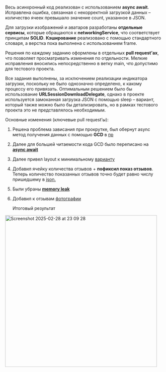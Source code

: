 Весь асинхронный код реализован с использованием **async await**. Исправлена ошибка, связанная с некорректной загрузкой данных – количество ячеек превышало значение count, указанное в JSON.

Для загрузки изображений и аватаров разработаны **отдельные сервисы**, которые обращаются к **networkingService**, что соответствует принципам **SOLID**. **Кэширование** реализовано с помощью стандартного словаря, а верстка пока выполнена с использованием frame.

Решения по каждому заданию оформлены в отдельных **pull request’ах**, что позволяет просматривать изменения по отдельности. Мелкие исправления вносились непосредственно в ветку main, что допустимо для тестового проекта.

Все задания выполнены, за исключением реализации индикатора загрузки, поскольку не было однозначно определено, к какому процессу его привязать. Оптимальным решением было бы использование **URLSessionDownloadDelegate**, однако в проекте используется замоканная загрузка JSON с помощью sleep – вариант, который также можно было бы детализировать, но в рамках тестового проекта это не представлялось необходимым.

Основные изменения (ключевые pull request’ы):
1) Решена проблема зависания при прокрутке, был обернут async  метод получения данных  с помощью **GCD** в [пр](https://github.com/Drozdnik/Reviews-Test/pull/2)
2) Далее для большей читаемости кода GCD было переписано на [**async await**](https://github.com/Drozdnik/Reviews-Test/pull/3)
3) Далее привел layout к минимальному [варианту](https://github.com/Drozdnik/Reviews-Test/pull/5)
4) Добавил ячейку количества отзывов + **пофиксил показ отзывов**. Теперь количество показанных отзывов точно будет равно числу пришедшему в [json.](https://github.com/Drozdnik/Reviews-Test/pull/9)
5) Были убраны [**memory leak**](https://github.com/Drozdnik/Reviews-Test/pull/15)
6) Добавил к отзывам [фотографии](https://github.com/Drozdnik/Reviews-Test/pull/21)

   Итоговый результат
<img width="488" alt="Screenshot 2025-02-28 at 23 09 28" src="https://github.com/user-attachments/assets/5424aa74-464c-497a-bc21-cdc968bda062" />

